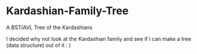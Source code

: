 # Kardashian-Family-Tree
A BST/AVL Tree of the Kardashians

I decided why not look at the Kardashian family and see if I can make a tree (data structure) out of it : )
